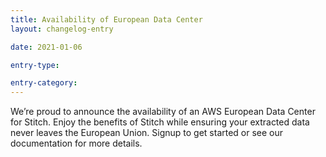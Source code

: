 ```yaml
---
title: Availability of European Data Center
layout: changelog-entry

date: 2021-01-06

entry-type:

entry-category:
---
```


We’re proud to announce the availability of an AWS European Data Center for Stitch. Enjoy the benefits of Stitch while ensuring your extracted data never leaves the European Union. Signup to get started or see our documentation for more details.